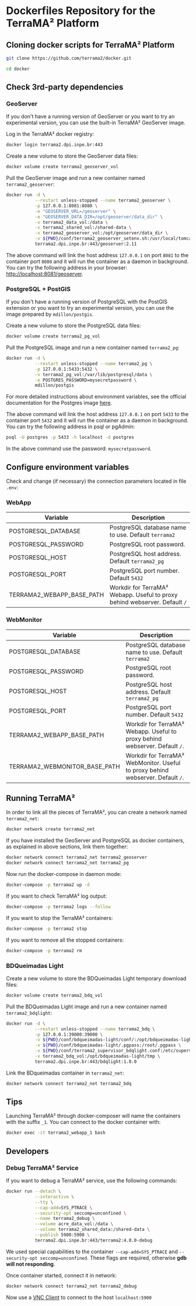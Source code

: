 # Dockerfiles Repository for the TerraMA² Platform

## Cloning docker scripts for  TerraMA² Platform

```bash
git clone https://github.com/terrama2/docker.git
```

```bash
cd docker
```

## Check 3rd-party dependencies

### GeoServer

If you don't have a running version of GeoServer or you want to try an experimental version, you can use the built-in TerraMA² GeoServer image.

Log in the TerraMA² docker registry:

```bash
docker login terrama2.dpi.inpe.br:443
```

Create a new volume to store the GeoServer data files:

```bash
docker volume create terrama2_geoserver_vol
```

Pull the GeoServer image and run a new container named `terrama2_geoserver`:

```bash
docker run -d \
           --restart unless-stopped --name terrama2_geoserver \
           -p 127.0.0.1:8081:8080 \
           -e "GEOSERVER_URL=/geoserver" \
           -e "GEOSERVER_DATA_DIR=/opt/geoserver/data_dir" \
           -v terrama2_data_vol:/data \
           -v terrama2_shared_vol:/shared-data \
           -v terrama2_geoserver_vol:/opt/geoserver/data_dir \
           -v ${PWD}/conf/terrama2_geoserver_setenv.sh:/usr/local/tomcat/bin/setenv.sh \
           terrama2.dpi.inpe.br:443/geoserver:2.11
```

The above command will link the host address `127.0.0.1` on port `8081` to the container port `8080` and it will run the container as a daemon in background. You can try the following address in your browser: [http://localhost:8081/geoserver](http://localhost:8081/geoserver).

### PostgreSQL + PostGIS

If you don't have a running version of PostgreSQL with the PostGIS extension or you want to try an experimental version, you can use the image prepared by `mdillon/postgis`.

Create a new volume to store the PostgreSQL data files:

```bash
docker volume create terrama2_pg_vol
```

Pull the PostgreSQL image and run a new container named `terrama2_pg`:

```bash
docker run -d \
           --restart unless-stopped --name terrama2_pg \
           -p 127.0.0.1:5433:5432 \
           -v terrama2_pg_vol:/var/lib/postgresql/data \
           -e POSTGRES_PASSWORD=mysecretpassword \
           mdillon/postgis
```

For more detailed instructions about environment variables, see the official documentation for the Postgres image [here](https://hub.docker.com/_/postgres/).

The above command will link the host address `127.0.0.1` on port `5433` to the container port `5432` and it will run the container as a daemon in background. You can try the following address in psql or pgAdmin:

```bash
psql -U postgres -p 5433 -h localhost -d postgres
```

In the above command use the password: `mysecretpassword`.

## Configure environment variables

Check and change (if necessary) the connection parameters located in file `.env`:

### WebApp

| Variable | Description |
|----------|-------------|
| POSTGRESQL_DATABASE | PostgreSQL database name to use. Default `terrama2` |
POSTGRESQL_PASSWORD | PostgreSQL root password. |
POSTGRESQL_HOST | PostgreSQL host address. Default `terrama2_pg` |
POSTGRESQL_PORT | PostgreSQL port number. Default `5432` |
TERRAMA2_WEBAPP_BASE_PATH | Workdir for TerraMA² Webapp. Useful to proxy behind webserver. Default `/` |

### WebMonitor

| Variable | Description |
|----------|-------------|
| POSTGRESQL_DATABASE | PostgreSQL database name to use. Default `terrama2` |
POSTGRESQL_PASSWORD | PostgreSQL root password. |
POSTGRESQL_HOST | PostgreSQL host address. Default `terrama2_pg` |
POSTGRESQL_PORT | PostgreSQL port number. Default `5432` |
TERRAMA2_WEBAPP_BASE_PATH | Workdir for TerraMA² Webapp. Useful to proxy behind webserver. Default `/`. |
| TERRAMA2_WEBMONITOR_BASE_PATH | Workdir for TerraMA² WebMonitor. Useful to proxy behind webserver. Default `/`. |

## Running TerraMA²

In order to link all the pieces of TerraMA², you can create a network named `terrama2_net`:

```bash
docker network create terrama2_net
```

If you have installed the GeoServer and PostgreSQL as docker containers, as explained in above sections, link them together:

```bash
docker network connect terrama2_net terrama2_geoserver
docker network connect terrama2_net terrama2_pg
```

Now run the docker-compose in daemon mode:

```bash
docker-compose -p terrama2 up -d
```

If you want to check TerraMA² log output:

```bash
docker-compose -p terrama2 logs --follow
```

If you want to stop the TerraMA² containers:

```bash
docker-compose -p terrama2 stop
```

If you want to remove all the stopped containers:

```bash
docker-compose -p terrama2 rm
```

### BDQueimadas Light

Create a new volume to store the BDQueimadas Light temporary download files:

```bash
docker volume create terrama2_bdq_vol
```

Pull the BDQueimadas Light image and run a new container named `terrama2_bdqlight`:

```bash
docker run -d \
           --restart unless-stopped --name terrama2_bdq \
           -p 127.0.0.1:39000:39000 \
           -v ${PWD}/conf/bdqueimadas-light/conf/:/opt/bdqueimadas-light/configurations/ \
           -v ${PWD}/conf/bdqueimadas-light/.pgpass:/root/.pgpass \
           -v ${PWD}/conf/terrama2_supervisor_bdqlight.conf:/etc/supervisor/conf.d/bdqueimadas-light.conf \
           -v terrama2_bdq_vol:/opt/bdqueimadas-light/tmp \
           terrama2.dpi.inpe.br:443/bdqlight:1.0.0
```

Link the BDqueimadas container in `terrama2_net`:

```bash
docker network connect terrama2_net terrama2_bdq
```

## Tips

Launching TerraMA² through docker-composer will name the containers with the suffix `_1`. You can connect to the docker container with:

```bash
docker exec -it terrama2_webapp_1 bash
```

## Developers

### Debug TerraMA² Service

If you want to debug a TerraMA² service, use the following commands:

```bash
docker run --detach \
           --interactive \
           --tty \
           --cap-add=SYS_PTRACE \
           --security-opt seccomp=unconfined \
           --name terrama2_debug \
           --volume acre_data_vol:/data \
           --volume terrama2_shared_data:/shared-data \
           --publish 5900:5900 \
           terrama2.dpi.inpe.br:443/terrama2:4.0.0-debug
```

We used special capabilities to the container `--cap-add=SYS_PTRACE` and `--security-opt seccomp=unconfined`. These flags are required, otherwise **gdb will not responding**.

Once container started, connect it in network:

```bash
docker network connect terrama2_net terrama2_debug
```

Now use a [VNC Client](https://en.wikipedia.org/wiki/Virtual_Network_Computing) to connect to the host `localhost:5900`